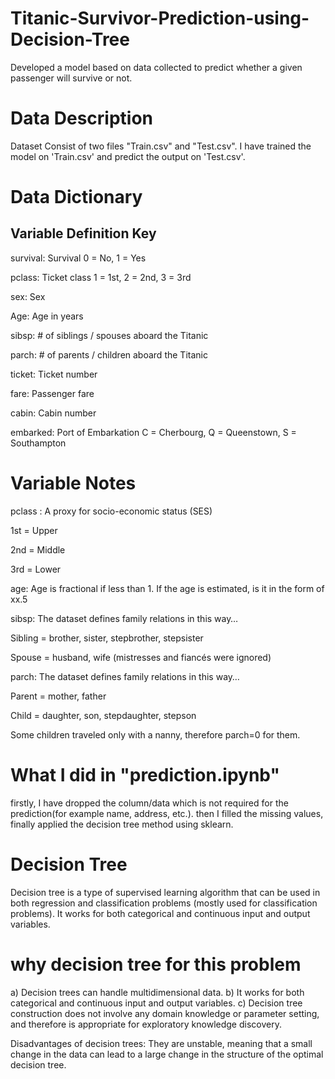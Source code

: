 # Titanic-Survivor-Prediction-using-Decision-Tree

Developed a model based on data collected to predict whether a given passenger will survive or not.

# Data Description

Dataset Consist of two files "Train.csv" and "Test.csv". I have trained the model on 'Train.csv' and predict the output on 'Test.csv'.

# Data Dictionary

Variable      Definition          Key
------------------------------------------------------------------
survival:         Survival           0 = No, 1 = Yes

pclass:          Ticket class   1 = 1st, 2 = 2nd, 3 = 3rd

sex:                  Sex   

Age:                 Age in years   

sibsp:        # of siblings / spouses aboard the Titanic  

parch:        # of parents / children aboard the Titanic  

ticket:        Ticket number   

fare:            Passenger fare  

cabin:         Cabin number   

embarked:    Port of Embarkation    C = Cherbourg, Q = Queenstown, S = Southampton

# Variable Notes

pclass : A proxy for socio-economic status (SES)

1st = Upper

2nd = Middle

3rd = Lower

age: Age is fractional if less than 1. If the age is estimated, is it in the form of xx.5

sibsp: The dataset defines family relations in this way…

Sibling = brother, sister, stepbrother, stepsister

Spouse = husband, wife (mistresses and fiancés were ignored)

parch: The dataset defines family relations in this way…

Parent = mother, father

Child = daughter, son, stepdaughter, stepson

Some children traveled only with a nanny, therefore parch=0 for them.

# What I did in "prediction.ipynb"

firstly, I have dropped the column/data which is not required for the prediction(for example name, address, etc.). then I filled the missing values, finally applied the decision tree method using sklearn.

# Decision Tree

Decision tree is a type of supervised learning algorithm that can be used in both regression and classification problems (mostly used for classification problems). It works for both categorical and continuous input and output variables.

# why decision tree for this problem

a) Decision trees can handle multidimensional data.
b) It works for both categorical and continuous input and output variables.
c) Decision tree construction does not involve any domain knowledge or parameter setting, and therefore is appropriate for exploratory knowledge discovery.

Disadvantages of decision trees: They are unstable, meaning that a small change in the data can lead to a large change in the structure of the optimal decision tree.
